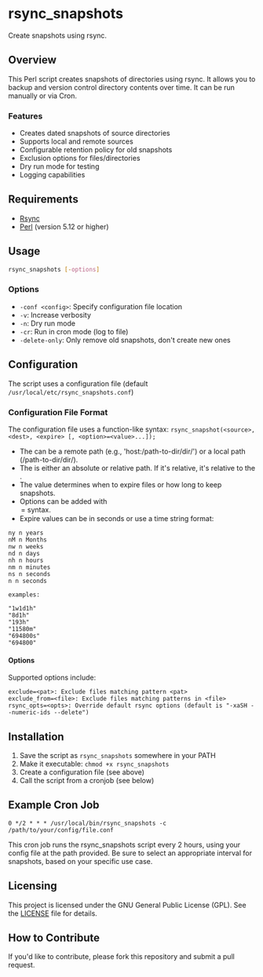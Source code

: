 # rsync_snapshots

Create snapshots using rsync.

## Overview

This Perl script creates snapshots of directories using rsync. It allows you to backup and version control directory contents over time. It can be run manually or via Cron.

### Features

- Creates dated snapshots of source directories
- Supports local and remote sources
- Configurable retention policy for old snapshots  
- Exclusion options for files/directories
- Dry run mode for testing
- Logging capabilities

## Requirements
- [Rsync](https://github.com/RsyncProject/rsync)
- [Perl](https://www.perl.org/) (version 5.12 or higher)

## Usage

```bash
rsync_snapshots [-options]
```

### Options

- `-conf <config>`: Specify configuration file location
- `-v`: Increase verbosity
- `-n`: Dry run mode
- `-cr`: Run in cron mode (log to file)
- `-delete-only`: Only remove old snapshots, don't create new ones

## Configuration

The script uses a configuration file (default `/usr/local/etc/rsync_snapshots.conf`)

### Configuration File Format
The configuration file uses a function-like syntax: `rsync_snapshot(<source>, <dest>, <expire> [, <option>=<value>...]);`
- The <source> can be a remote path (e.g., 'host:/path-to-dir/dir/') or a local path (/path-to-dir/dir/).
- The <dest> is either an absolute or relative path. If it's relative, it's relative to the <source>.
- The <expire> value determines when to expire files or how long to keep snapshots.
- Options can be added with <option>=<value> syntax.
- Expire values can be in seconds or use a time string format:

```
ny n years
nM n Months
nw n weeks
nd n days
nh n hours
nm n minutes
ns n seconds
n n seconds

examples:

"1w1d1h"
"8d1h"
"193h"
"11580m"
"694800s"
"694800"
```
#### Options
Supported options include:

```
exclude=<pat>: Exclude files matching pattern <pat>
exclude_from=<file>: Exclude files matching patterns in <file>
rsync_opts=<opts>: Override default rsync options (default is "-xaSH --numeric-ids --delete")
```

## Installation

1. Save the script as `rsync_snapshots` somewhere in your PATH
2. Make it executable: `chmod +x rsync_snapshots`
3. Create a configuration file (see above)
4. Call the script from a cronjob (see below)

## Example Cron Job

```
0 */2 * * * /usr/local/bin/rsync_snapshots -c /path/to/your/config/file.conf
```
This cron job runs the rsync_snapshots script every 2 hours, using your config file at the path provided. Be sure to select an appropriate interval for snapshots, based on your specific use case.

## Licensing

This project is licensed under the GNU General Public License (GPL). See the [LICENSE](LICENSE) file for details.

## How to Contribute

If you'd like to contribute, please fork this repository and submit a pull request.